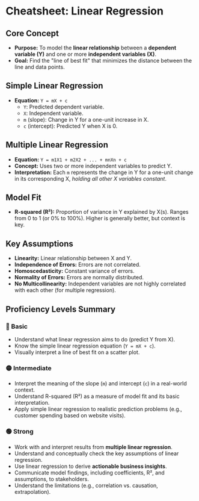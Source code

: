 # Cheatsheet: Linear Regression

## Core Concept
*   **Purpose:** To model the **linear relationship** between a **dependent variable (Y)** and one or more **independent variables (X)**.
*   **Goal:** Find the "line of best fit" that minimizes the distance between the line and data points.

## Simple Linear Regression
*   **Equation:** `Y = mX + c`
    *   `Y`: Predicted dependent variable.
    *   `X`: Independent variable.
    *   `m` (slope): Change in Y for a one-unit increase in X.
    *   `c` (intercept): Predicted Y when X is 0.

## Multiple Linear Regression
*   **Equation:** `Y = m1X1 + m2X2 + ... + mnXn + c`
*   **Concept:** Uses two or more independent variables to predict Y.
*   **Interpretation:** Each `m` represents the change in Y for a one-unit change in its corresponding X, *holding all other X variables constant*.

## Model Fit
*   **R-squared (R²):** Proportion of variance in Y explained by X(s). Ranges from 0 to 1 (or 0% to 100%). Higher is generally better, but context is key.

## Key Assumptions
*   **Linearity:** Linear relationship between X and Y.
*   **Independence of Errors:** Errors are not correlated.
*   **Homoscedasticity:** Constant variance of errors.
*   **Normality of Errors:** Errors are normally distributed.
*   **No Multicollinearity:** Independent variables are not highly correlated with each other (for multiple regression).

## Proficiency Levels Summary

### 🔵 Basic
*   Understand what linear regression aims to do (predict Y from X).
*   Know the simple linear regression equation (`Y = mX + c`).
*   Visually interpret a line of best fit on a scatter plot.

### 🟡 Intermediate
*   Interpret the meaning of the slope (`m`) and intercept (`c`) in a real-world context.
*   Understand R-squared (R²) as a measure of model fit and its basic interpretation.
*   Apply simple linear regression to realistic prediction problems (e.g., customer spending based on website visits).

### 🟢 Strong
*   Work with and interpret results from **multiple linear regression**.
*   Understand and conceptually check the key assumptions of linear regression.
*   Use linear regression to derive **actionable business insights**.
*   Communicate model findings, including coefficients, R², and assumptions, to stakeholders.
*   Understand the limitations (e.g., correlation vs. causation, extrapolation).
